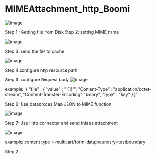 # MIMEAttachment_http_Boomi

![image](https://github.com/manasch19/MIMEAttachment_http_Boomi/assets/97012694/f6d6b0ee-b6c9-4d69-b6ba-7ce003678cc4)


Step 1 : Getting file from Disk
Step 2: setting MIME name

![image](https://github.com/manasch19/MIMEAttachment_http_Boomi/assets/97012694/037ee4aa-cea9-4bb1-8e59-6f359e115977)

Step 3: send the file to cache

![image](https://github.com/manasch19/MIMEAttachment_http_Boomi/assets/97012694/e8b75ae6-c122-422b-b4f1-7bd9a5d132f1)

Step 4:configure http resource path

Step 5: configure Request body
![image](https://github.com/manasch19/MIMEAttachment_http_Boomi/assets/97012694/c282768f-eb3d-40af-a0c0-43ee8aa3a299)

example: '{
      "file" : {
         "value" : "'{1}'",
         "Content-Type" : "application/octet-stream",
         "Content-Transfer-Encoding":"binary",
         "type" : "key"
      }
}'

Step 6: Use dataproces Map JSON to MIME function

![image](https://github.com/manasch19/MIMEAttachment_http_Boomi/assets/97012694/c362c9a4-8ce9-4cf0-b10d-755db54c6a87)


Step 7: Use Http connecter and send this as attachment

![image](https://github.com/manasch19/MIMEAttachment_http_Boomi/assets/97012694/19011035-5610-48dd-b00d-dcff4df6e655)

example: content type = multipart/form-data;boundary=testboundary

Step 2:
